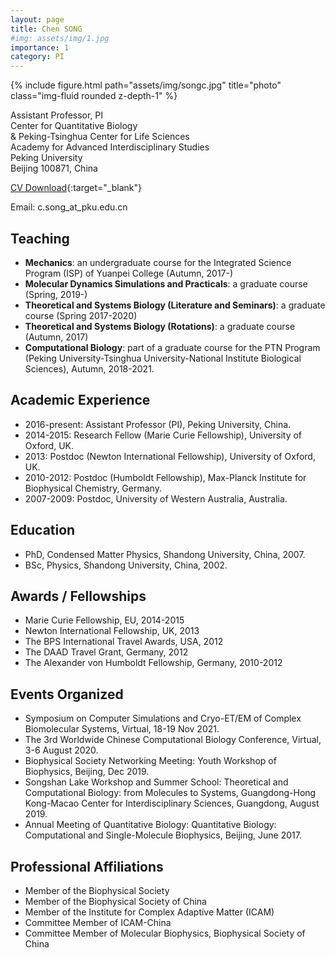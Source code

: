 ```yaml
---
layout: page
title: Chen SONG
#img: assets/img/1.jpg
importance: 1
category: PI
---
```


<div class="row">
    <div class="col-sm-4 mt-3 mt-md-0">
        {% include figure.html path="assets/img/songc.jpg" title="photo" class="img-fluid rounded z-depth-1" %}
    </div>
</div>

Assistant Professor, PI  
Center for Quantitative Biology  
& Peking-Tsinghua Center for Life Sciences  
Academy for Advanced Interdisciplinary Studies  
Peking University  
Beijing 100871, China

[CV Download](/assets/pdf/CV_SongC.pdf){:target="_blank"}

Email: c.song_at_pku.edu.cn  



## Teaching

- **Mechanics**: an undergraduate course for the Integrated Science Program (ISP) of Yuanpei College (Autumn, 2017-)
- **Molecular Dynamics Simulations and Practicals**: a graduate course (Spring, 2019-)
- **Theoretical and Systems Biology (Literature and Seminars)**: a graduate course (Spring 2017-2020)
- **Theoretical and Systems Biology (Rotations)**: a graduate course (Autumn, 2017)
- **Computational Biology**: part of a graduate course for the PTN Program (Peking University-Tsinghua University-National Institute Biological Sciences), Autumn, 2018-2021.

## Academic Experience

- 2016-present: Assistant Professor (PI), Peking University, China.
- 2014-2015: Research Fellow (Marie Curie Fellowship), University of Oxford, UK.
- 2013: Postdoc (Newton International Fellowship), University of Oxford, UK.
- 2010-2012: Postdoc (Humboldt Fellowship), Max-Planck Institute for Biophysical Chemistry, Germany.
- 2007-2009: Postdoc, University of Western Australia, Australia.

## Education

- PhD, Condensed Matter Physics, Shandong University, China, 2007.
- BSc, Physics, Shandong University, China, 2002.

## Awards / Fellowships

- Marie Curie Fellowship, EU, 2014-2015
- Newton International Fellowship, UK, 2013
- The BPS International Travel Awards, USA, 2012
- The DAAD Travel Grant, Germany, 2012
- The Alexander von Humboldt Fellowship, Germany, 2010-2012

## Events Organized

- Symposium on Computer Simulations and Cryo-ET/EM of Complex Biomolecular Systems, Virtual, 18-19 Nov 2021.
- The 3rd Worldwide Chinese Computational Biology Conference, Virtual, 3-6 August 2020.
- Biophysical Society Networking Meeting: Youth Workshop of Biophysics, Beijing, Dec 2019.
- Songshan Lake Workshop and Summer School: Theoretical and Computational Biology: from Molecules to Systems, Guangdong-Hong Kong-Macao Center for Interdisciplinary Sciences, Guangdong, August 2019.
- Annual Meeting of Quantitative Biology: Quantitative Biology: Computational and Single-Molecule Biophysics, Beijing, June 2017.

## Professional Affiliations

- Member of the Biophysical Society
- Member of the Biophysical Society of China
- Member of the Institute for Complex Adaptive Matter (ICAM)
- Committee Member of ICAM-China
- Committee Member of Molecular Biophysics, Biophysical Society of China
